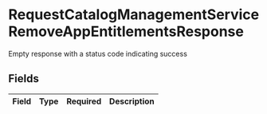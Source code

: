 # RequestCatalogManagementServiceRemoveAppEntitlementsResponse

Empty response with a status code indicating success


## Fields

| Field       | Type        | Required    | Description |
| ----------- | ----------- | ----------- | ----------- |